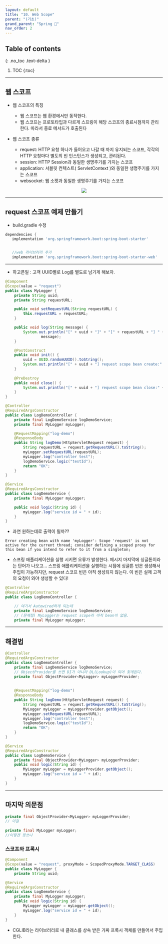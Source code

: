 ```yaml
---
layout: default
title: "10. Web Scope"
parent: "(기초)"
grand_parent: "Spring 🐍"
nav_order: 2
---
```


## Table of contents
{: .no_toc .text-delta }

1. TOC
{:toc}

---

## 웹 스코프

* 웹 스코프의 특징 
    * 웹 스코프는 웹 환경에서만 동작한다. 
    * 웹 스코프는 프로토타입과 다르게 스프링이 해당 스코프의 종료시점까지 관리한다. 따라서 종료 메서드가 호출된다

* 웹 스코프 종류 
    * request: HTTP 요청 하나가 들어오고 나갈 때 까지 유지되는 스코프, 각각의 HTTP 요청마다 별도의 빈 인스턴스가 생성되고, 관리된다. 
    * session: HTTP Session과 동일한 생명주기를 가지는 스코프 
    * application: 서블릿 컨텍스트( ServletContext )와 동일한 생명주기를 가지는 스코프 
    * websocket: 웹 소켓과 동일한 생명주기를 가지는 스코프

<p align="center">
  <img src="https://taehyungs-programming-blog.github.io/blog/assets/images/spring/basic/basic-10-1.png"/>
</p>

---

## request 스코프 예제 만들기

* build.gradle 수정

```gradle
dependencies {
   implementation 'org.springframework.boot:spring-boot-starter'


   //web 라이브러리 추가
   implementation 'org.springframework.boot:spring-boot-starter-web'
```

---

* 하고픈일 : 고객 UUID별로 Log를 별도로 남기게 해보자.

```java
@Component
@Scope(value = "request")
public class MyLogger {
    private String uuid;
    private String requestURL;

    public void setRequestURL(String requestURL) {
        this.requestURL = requestURL;
    }

    public void log(String message) {
        System.out.println("[" + uuid + "]" + "[" + requestURL + "] " +
                message);
    }

    @PostConstruct
    public void init() {
        uuid = UUID.randomUUID().toString();
        System.out.println("[" + uuid + "] request scope bean create:" + this);
    }
    
    @PreDestroy
    public void close() {
        System.out.println("[" + uuid + "] request scope bean close:" + this);
    }
}
```

```java
@Controller
@RequiredArgsConstructor
public class LogDemoController {
    private final LogDemoService logDemoService;
    private final MyLogger myLogger;

    @RequestMapping("log-demo")
    @ResponseBody
    public String logDemo(HttpServletRequest request) {
        String requestURL = request.getRequestURL().toString();
        myLogger.setRequestURL(requestURL);
        myLogger.log("controller test");
        logDemoService.logic("testId");
        return "OK";
    }
}
```

```java
@Service
@RequiredArgsConstructor
public class LogDemoService {
    private final MyLogger myLogger;

    public void logic(String id) {
        myLogger.log("service id = " + id);
    }
}
```

* 과연 원하는데로 출력이 될까??

```
Error creating bean with name 'myLogger': Scope 'request' is not active for the current thread; consider defining a scoped proxy for this bean if you intend to refer to it from a singleton;
```

* 스프링 애플리케이션을 실행 시키면 오류가 발생한다. 메시지 마지막에 싱글톤이라는 단어가 나오고… 스프링 애플리케이션을 실행하는 시점에 싱글톤 빈은 생성해서 주입이 가능하지만, request 스코프 빈은 아직 생성되지 않는다. 이 빈은 실제 고객의 요청이 와야 생성할 수 있다!

```java
@Controller
@RequiredArgsConstructor
public class LogDemoController {

    // 여기서 Autowired하게 되는데
    private final LogDemoService logDemoService;
    // (문제점) MyLogger는 request scope라 아직 bean이 없음.
    private final MyLogger myLogger;
```

---

## 해결법

```java
@Controller
@RequiredArgsConstructor
public class LogDemoController {
    private final LogDemoService logDemoService;
    // ObjectProvider를 쓰면 DI가 아니라 DL(Lookup)이 되어 찾게된다.
    private final ObjectProvider<MyLogger> myLoggerProvider;
    
    
    @RequestMapping("log-demo")
    @ResponseBody
    public String logDemo(HttpServletRequest request) {
        String requestURL = request.getRequestURL().toString();
        MyLogger myLogger = myLoggerProvider.getObject();
        myLogger.setRequestURL(requestURL);
        myLogger.log("controller test");
        logDemoService.logic("testId");
        return "OK";
    }
}
```

```java
@Service
@RequiredArgsConstructor
public class LogDemoService {
    private final ObjectProvider<MyLogger> myLoggerProvider;
    public void logic(String id) {
        MyLogger myLogger = myLoggerProvider.getObject();
        myLogger.log("service id = " + id);
    }
}
```

---

## 마지막 의문점

```java
private final ObjectProvider<MyLogger> myLoggerProvider;
// 이걸
    
private final MyLogger myLogger;
//이렇겐 못쓰나
```

### 스코프와 프록시

```java
@Component
@Scope(value = "request", proxyMode = ScopedProxyMode.TARGET_CLASS)
public class MyLogger {
    private String uuid;
```

```java
@Service
@RequiredArgsConstructor
public class LogDemoService {
    private final MyLogger myLogger;
    public void logic(String id) {
        MyLogger myLogger = myLogger.getObject();
        myLogger.log("service id = " + id);
    }
}
```

* CGLIB라는 라이브러리로 내 클래스를 상속 받은 가짜 프록시 객체를 만들어서 주입한다.